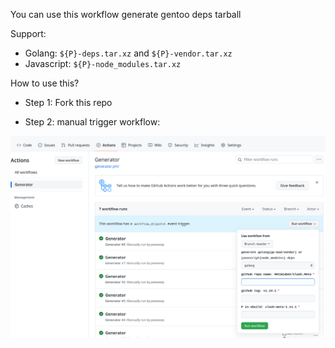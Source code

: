 You can use this workflow generate gentoo deps tarball

Support:

 - Golang: `${P}-deps.tar.xz` and `${P}-vendor.tar.xz`
 - Javascript: `${P}-node_modules.tar.xz`

How to use this?

 - Step 1: Fork this repo

 - Step 2: manual trigger workflow:

![](./resources/screenshot.png)
